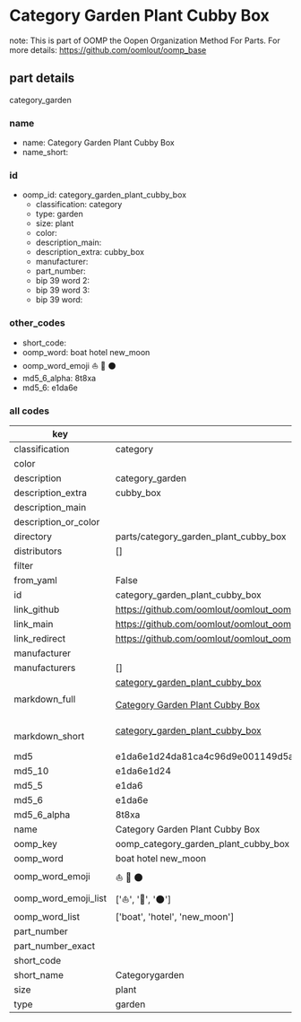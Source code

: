 # Category Garden Plant Cubby Box  

note: This is part of OOMP the Oopen Organization Method For Parts. For more details: https://github.com/oomlout/oomp_base

##  part details
  



category_garden



### name
* name: Category Garden Plant Cubby Box
* name_short: 
### id
* oomp_id: category_garden_plant_cubby_box
  * classification: category
  * type: garden
  * size: plant
  * color: 
  * description_main: 
  * description_extra: cubby_box
  * manufacturer: 
  * part_number: 
  * bip 39 word 2: 
  * bip 39 word 3: 
  * bip 39 word: 

### other_codes
* short_code: 
* oomp_word: boat hotel new_moon
* oomp_word_emoji :boat: :hotel: :new_moon:
* md5_6_alpha: 8t8xa
* md5_6: e1da6e









### all codes 
| key | value |  
| --- | --- |  
| classification | category |  
| color |  |  
| description | category_garden |  
| description_extra | cubby_box |  
| description_main |  |  
| description_or_color |   |  
| directory | parts/category_garden_plant_cubby_box |  
| distributors | [] |  
| filter |  |  
| from_yaml | False |  
| id | category_garden_plant_cubby_box |  
| link_github | https://github.com/oomlout/oomlout_oomp_version_1_messy/tree/main/parts/category_garden_plant_cubby_box |  
| link_main | https://github.com/oomlout/oomlout_oomp_version_1_messy/tree/main/parts/category_garden_plant_cubby_box |  
| link_redirect | https://github.com/oomlout/oomlout_oomp_version_1_messy/tree/main/parts/category_garden_plant_cubby_box |  
| manufacturer |  |  
| manufacturers | [] |  
| markdown_full | [category_garden_plant_cubby_box](none)<br>[](none)<br>[Category Garden Plant Cubby Box](none)<br><br> |  
| markdown_short | [category_garden_plant_cubby_box](none)<br><br> |  
| md5 | e1da6e1d24da81ca4c96d9e001149d5a |  
| md5_10 | e1da6e1d24 |  
| md5_5 | e1da6 |  
| md5_6 | e1da6e |  
| md5_6_alpha | 8t8xa |  
| name | Category Garden Plant Cubby Box |  
| oomp_key | oomp_category_garden_plant_cubby_box |  
| oomp_word | boat hotel new_moon |  
| oomp_word_emoji | :boat: :hotel: :new_moon: |  
| oomp_word_emoji_list | [':boat:', ':hotel:', ':new_moon:'] |  
| oomp_word_list | ['boat', 'hotel', 'new_moon'] |  
| part_number |  |  
| part_number_exact |  |  
| short_code |  |  
| short_name | Categorygarden |  
| size | plant |  
| type | garden |  
